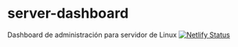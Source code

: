 # server-dashboard
Dashboard de administración para servidor de Linux
[![Netlify Status](https://api.netlify.com/api/v1/badges/ab192fef-aafd-4983-ad16-9048f9ab7e20/deploy-status)](https://app.netlify.com/sites/server-dashboard-diegot4l/deploys)
